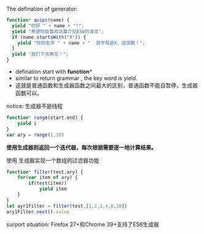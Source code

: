 The defination of generator:
```javascript
function* quips(name) {
  yield "你好 " + name + "!";
  yield "希望你能喜欢这篇介绍ES6的译文";
  if (name.startsWith("X")) {
    yield "你的名字 " + name + "  首字母是X，这很酷！";
  }
  yield "我们下次再见！";
}
```
- defination start with **function***
- similar to return grammar , the key word is yield.
- 这就是普通函数和生成器函数之间最大的区别，普通函数不能自暂停，生成器函数可以。

notice:
	生成器不是线程

```javascript
function* range(start,end) {
	yield i
}
var ary = range(1,10)
```
**使用生成器则返回一个迭代器，每次根据需要逐一地计算结果。**

使用 生成器实现一个数组的过滤器功能
```javascript
function* filter(test,ary) {
	for(var item of ary) {
		if(test(item))
			yield item
	}
}
let ayr1Filter = filter(test,[1,2,3,4,8,10])
ary1Filter.next().value
```
surport situation:
Firefox 27+和Chrome 39+支持了ES6生成器